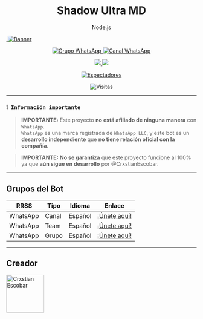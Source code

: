 
<h1 align="center">Shadow Ultra MD</h1>
<p align="center">Node.js</p>

<a href="https://git.io/typing-svg">
  <img

<p align="center">
  <img src="https://files.catbox.moe/e4qg5o.jpg" alt="Banner" />
</p>

<p align="center">
  <a href="https://chat.whatsapp.com/GqKwwoV2JJaJDP2SL7SddX">
    <img src="https://img.shields.io/badge/WhatsApp%20grupo-25D366?style=for-the-badge&logo=whatsapp&logoColor=white" alt="Grupo WhatsApp"/>
  </a>
  <a href="https://whatsapp.com/channel/0029VaJxgcB0bIdvuOwKTM2Y">
    <img src="https://img.shields.io/badge/WhatsApp%20channel-25D366?style=for-the-badge&logo=whatsapp&logoColor=white" alt="Canal WhatsApp"/>
  </a>
</p>

<p align="center">
  <a href="https://api.whatsapp.com/send/?phone=+51927238856&text=Hola%20soporte%20de%20Shadow%20Bot&type=phone_number&app_absent=0" target="_blank">
    <img src="https://img.shields.io/badge/Whatsapp-30302f?style=flat&logo=whatsapp" />
  </a>
  <a href="http://www.instagram.com/usxr.crxxs" target="_blank">
    <img src="https://img.shields.io/badge/Instagram-30302f?style=flat&logo=instagram" />
  </a>
</p>

<p align="center">
  <a href="https://github.com/CrxstianEscobar/ShadowUltra-MD/watchers">
    <img title="Espectadores" src="https://img.shields.io/github/watchers/CrxstianEscobar/ShadowUltra-MD?label=Espectadores&style=social" />
  </a>
</p>

<p align="center">
  <img src="https://profile-counter.glitch.me/ShadowUltra-MD/count.svg" alt="Visitas" />
</p>

---

### **`❕ Información importante`**

> **IMPORTANTE:** Este proyecto **no está afiliado de ninguna manera** con `WhatsApp`.\
> `WhatsApp` es una marca registrada de `WhatsApp LLC`, y este bot es un **desarrollo independiente** que **no tiene relación oficial con la compañía**.

> **IMPORTANTE:** **No se garantiza** que este proyecto funcione al 100% ya que **aún sigue en desarrollo** por @CrxstianEscobar.

---

## Grupos del Bot

| RRSS      | Tipo   | Idioma  | Enlace |
|-----------|--------|---------|--------|
| WhatsApp  | Canal  | Español | [¡Únete aquí!](https://whatsapp.com/channel/0029VauTE8AHltY1muYir31n) |
| WhatsApp  | Team   | Español | [¡Únete aquí!](https://whatsapp.com/channel/0029Vafxnat8qIzxOjUrwP41) |
| WhatsApp  | Grupo  | Español | [¡Únete aquí!](https://chat.whatsapp.com/FCS6htvAmlT7nq006lxU4I) |

---

## Creador

<a href="https://github.com/CrxstianEscobar">
  <img src="https://files.catbox.moe/0110im.png" width="100px" alt="Crxstian Escobar"/>
</a>